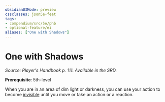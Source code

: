 ```yaml
---
obsidianUIMode: preview
cssclasses: json5e-feat
tags:
- compendium/src/5e/phb
- optional-feature/ei
aliases: ["One with Shadows"]
---
```

# One with Shadows
*Source: Player's Handbook p. 111. Available in the SRD.*  

**Prerequisite**: 5th-level

When you are in an area of dim light or darkness, you can use your action to become [invisible](rules/conditions.md#invisible) until you move or take an action or a reaction.